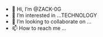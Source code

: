 - 👋 Hi, I’m @ZACK-0G
- 👀 I’m interested in ...TECHNOLOGY
- 💞️ I’m looking to collaborate on ...
- 📫 How to reach me ...

<!---
ZACK-0G/ZACK-0G is a ✨ special ✨ repository because its `README.md` (this file) appears on your GitHub profile.
You can click the Preview link to take a look at your changes.
--->
